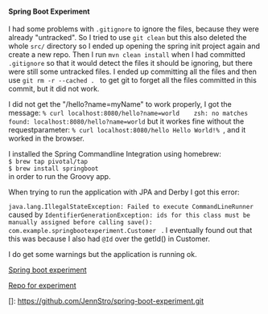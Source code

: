 #### Spring Boot Experiment   

I had some problems with `.gitignore` to ignore the files, because they were already "untracked". So I tried to use `git clean` but this 
also deleted the whole `src/` directory so I ended up opening the spring init project again and create a new repo. Then I 
run `mvn clean install` when I had committed `.gitignore` so that it would detect the files it should 
be ignoring, but there were still some untracked files. I ended up committing all the files and then use 
`git rm -r --cached . ` to get git to forget all the files committed in this commit, but it did not work. 

I did not get the "/hello?name=myName" to work properly, I got the message: `% curl localhost:8080/hello?name=world   
zsh: no matches found: localhost:8080/hello?name=world`
but it workes fine without the requestparameter: ` % curl localhost:8080/hello
  Hello World!%  `, and it worked in the browser.                                                                             


I installed the Spring Commandline Integration using homebrew:    
``$ brew tap pivotal/tap``   
``$ brew install springboot``   
in order to run the Groovy app. 


When trying to run the application with JPA and Derby I got this error: 

``java.lang.IllegalStateException: Failed to execute CommandLineRunner
`` caused by `IdentifierGenerationException: ids for this class must be manually assigned before calling save(): com.example.springbootexperiment.Customer
`   . I eventually found out that this was because I also had ``@Id`` over the getId() in Customer. 


I do get some warnings but the application is running ok.    

[Spring boot experiment](https://github.com/JennStro/spring-boot-experiment.git) 



                                                                         

[Repo for experiment](https://github.com/JennStro/spring-boot-experiment)

 

[]: https://github.com/JennStro/spring-boot-experiment.git